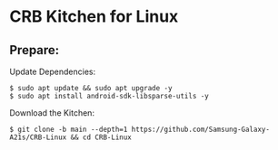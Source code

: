 # **CRB Kitchen for Linux**

## Prepare:

Update Dependencies:

    $ sudo apt update && sudo apt upgrade -y
    $ sudo apt install android-sdk-libsparse-utils -y

Download the Kitchen:

	$ git clone -b main --depth=1 https://github.com/Samsung-Galaxy-A21s/CRB-Linux && cd CRB-Linux
